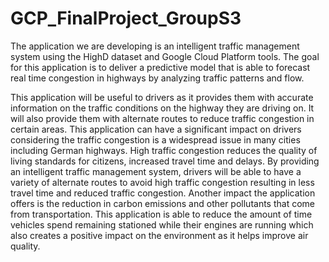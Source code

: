 # GCP_FinalProject_GroupS3
The application we are developing is an intelligent traffic management system using the HighD dataset and Google Cloud Platform tools.  The goal for this application is to deliver a predictive model that is able to forecast real time congestion in highways by analyzing traffic patterns and flow.


This application will be useful to drivers as it provides them with accurate information on the traffic conditions on the highway they are driving on. It will also provide them with alternate routes to reduce traffic congestion in certain areas. This application can have a significant impact on drivers considering the traffic congestion is a widespread issue in many cities including German highways. High traffic congestion reduces the quality of living standards for citizens, increased travel time and delays. By providing an intelligent traffic management system, drivers will be able to have a variety of alternate routes to avoid high traffic congestion resulting in less travel time and reduced traffic congestion. Another impact the application offers is the reduction in carbon emissions and other pollutants that come from transportation. This application is able to reduce the amount of time vehicles spend remaining stationed while their engines are running which also creates a positive impact on the environment as it helps improve air quality. 
